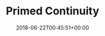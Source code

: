 ---
slug: primed-continuity
title: Primed Continuity
seoTitle: How to get Primed Continuity? Is it worth to buy Primed Continuity?
layout: baro-primed
date: 2018-06-22T00:45:51+00:00
increases: "increases the Ability Duration of a Warframe's abilities for 55%"
modName: "Primed Continuity"
originalMod: "Continuity"
credits: "100,000"
ducats: 350
image: /images/mods/PrimedContinuity.png
---